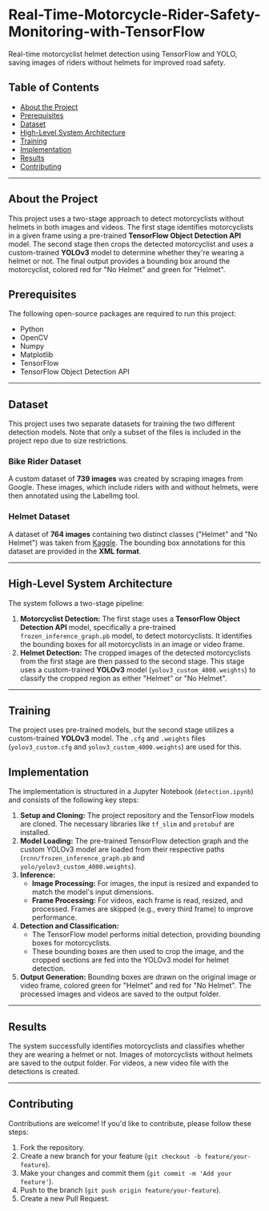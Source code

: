 # Real-Time-Motorcycle-Rider-Safety-Monitoring-with-TensorFlow
Real-time motorcyclist helmet detection using TensorFlow and YOLO, saving images of riders without helmets for improved road safety.


## Table of Contents
* [About the Project](#about-the-project)
* [Prerequisites](#prerequisites)
* [Dataset](#dataset)
* [High-Level System Architecture](#high-level-system-architecture)
* [Training](#training)
* [Implementation](#implementation)
* [Results](#results)
* [Contributing](#contributing)

***

## About the Project
This project uses a two-stage approach to detect motorcyclists without helmets in both images and videos. The first stage identifies motorcyclists in a given frame using a pre-trained **TensorFlow Object Detection API** model. The second stage then crops the detected motorcyclist and uses a custom-trained **YOLOv3** model to determine whether they're wearing a helmet or not. The final output provides a bounding box around the motorcyclist, colored red for "No Helmet" and green for "Helmet".

## Prerequisites
The following open-source packages are required to run this project:
* Python
* OpenCV
* Numpy
* Matplotlib
* TensorFlow
* TensorFlow Object Detection API

***

## Dataset
This project uses two separate datasets for training the two different detection models. Note that only a subset of the files is included in the project repo due to size restrictions.

### Bike Rider Dataset
A custom dataset of **739 images** was created by scraping images from Google. These images, which include riders with and without helmets, were then annotated using the LabelImg tool.

### Helmet Dataset
A dataset of **764 images** containing two distinct classes ("Helmet" and "No Helmet") was taken from [Kaggle](https://www.kaggle.com/). The bounding box annotations for this dataset are provided in the **XML format**.

***

## High-Level System Architecture
The system follows a two-stage pipeline:

1.  **Motorcyclist Detection:** The first stage uses a **TensorFlow Object Detection API** model, specifically a pre-trained `frozen_inference_graph.pb` model, to detect motorcyclists. It identifies the bounding boxes for all motorcyclists in an image or video frame.
2.  **Helmet Detection:** The cropped images of the detected motorcyclists from the first stage are then passed to the second stage. This stage uses a custom-trained **YOLOv3** model (`yolov3_custom_4000.weights`) to classify the cropped region as either "Helmet" or "No Helmet".

***

## Training
The project uses pre-trained models, but the second stage utilizes a custom-trained **YOLOv3** model. The `.cfg` and `.weights` files (`yolov3_custom.cfg` and `yolov3_custom_4000.weights`) are used for this.

## Implementation
The implementation is structured in a Jupyter Notebook (`detection.ipynb`) and consists of the following key steps:

1.  **Setup and Cloning:** The project repository and the TensorFlow models are cloned. The necessary libraries like `tf_slim` and `protobuf` are installed.
2.  **Model Loading:** The pre-trained TensorFlow detection graph and the custom YOLOv3 model are loaded from their respective paths (`rcnn/frozen_inference_graph.pb` and `yolo/yolov3_custom_4000.weights`).
3.  **Inference:**
    * **Image Processing:** For images, the input is resized and expanded to match the model's input dimensions.
    * **Frame Processing:** For videos, each frame is read, resized, and processed. Frames are skipped (e.g., every third frame) to improve performance.
4.  **Detection and Classification:**
    * The TensorFlow model performs initial detection, providing bounding boxes for motorcyclists.
    * These bounding boxes are then used to crop the image, and the cropped sections are fed into the YOLOv3 model for helmet detection.
5.  **Output Generation:** Bounding boxes are drawn on the original image or video frame, colored green for "Helmet" and red for "No Helmet". The processed images and videos are saved to the output folder.

***

## Results
The system successfully identifies motorcyclists and classifies whether they are wearing a helmet or not. Images of motorcyclists without helmets are saved to the output folder. For videos, a new video file with the detections is created.

***

## Contributing
Contributions are welcome! If you'd like to contribute, please follow these steps:
1.  Fork the repository.
2.  Create a new branch for your feature (`git checkout -b feature/your-feature`).
3.  Make your changes and commit them (`git commit -m 'Add your feature'`).
4.  Push to the branch (`git push origin feature/your-feature`).
5.  Create a new Pull Request.
